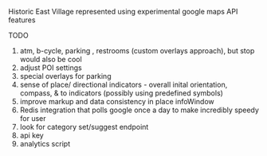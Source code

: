 Historic East Village represented using experimental google maps API features 


<label>TODO</label>
<ol>
<li> atm, b-cycle, parking , restrooms  (custom overlays approach), but stop would also be cool 
<li> adjust POI settings
<li> special overlays for parking
<li> sense of place/ directional indicators - overall inital orientation,  compass, & to indicators (possibly using predefined symbols)
<li> improve markup and data consistency in place infoWindow
<li> Redis integration that polls google once a day to make incredibly speedy for user
<li> look for category set/suggest endpoint
<li> api key
<li> analytics script
</ol>